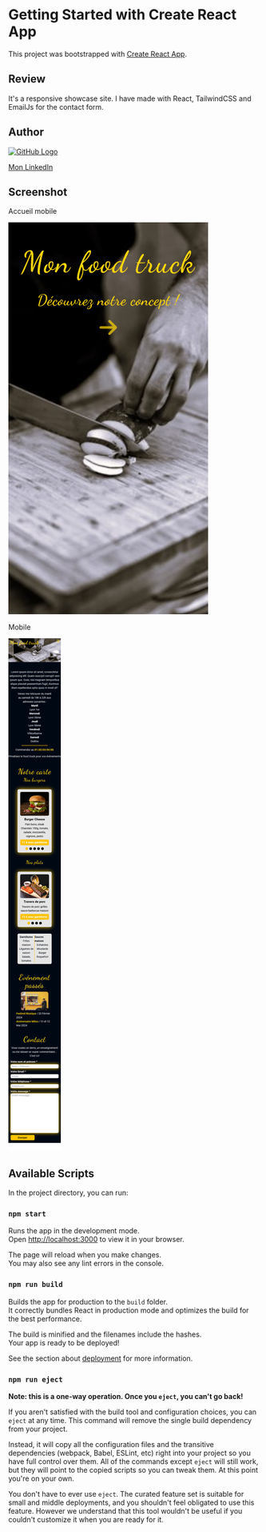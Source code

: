 # Getting Started with Create React App

This project was bootstrapped with [Create React App](https://github.com/facebook/create-react-app).

## Review
It's a responsive showcase site. I have made with React, TailwindCSS and EmailJs for the contact form.

## Author
[![GitHub Logo](https://img.shields.io/badge/GitHub-100000?style=flat&logo=github&logoColor=white)](https://github.com/Tonyac-create)

<a href="https://www.linkedin.com/in/angelique-copere-dev/">Mon LinkedIn</a>

## Screenshot
Accueil mobile  
  
![](./public/Screenshot_Home_Mobile_Mon_Food_Truck.png)  

Mobile  

![](./public/Screenshot_Mobile_Mon_Food_Truck.png)

## Available Scripts

In the project directory, you can run:

### `npm start`

Runs the app in the development mode.\
Open [http://localhost:3000](http://localhost:3000) to view it in your browser.

The page will reload when you make changes.\
You may also see any lint errors in the console.

### `npm run build`

Builds the app for production to the `build` folder.\
It correctly bundles React in production mode and optimizes the build for the best performance.

The build is minified and the filenames include the hashes.\
Your app is ready to be deployed!

See the section about [deployment](https://facebook.github.io/create-react-app/docs/deployment) for more information.

### `npm run eject`

**Note: this is a one-way operation. Once you `eject`, you can't go back!**

If you aren't satisfied with the build tool and configuration choices, you can `eject` at any time. This command will remove the single build dependency from your project.

Instead, it will copy all the configuration files and the transitive dependencies (webpack, Babel, ESLint, etc) right into your project so you have full control over them. All of the commands except `eject` will still work, but they will point to the copied scripts so you can tweak them. At this point you're on your own.

You don't have to ever use `eject`. The curated feature set is suitable for small and middle deployments, and you shouldn't feel obligated to use this feature. However we understand that this tool wouldn't be useful if you couldn't customize it when you are ready for it.

